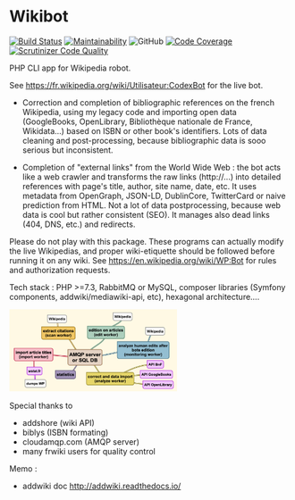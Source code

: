 # Wikibot

[![Build Status](https://scrutinizer-ci.com/g/Dispositif/Wikibot/badges/build.png?b=master)](https://scrutinizer-ci.com/g/Dispositif/Wikibot/build-status/master)
[![Maintainability](https://api.codeclimate.com/v1/badges/b7a0aa7a832ddf24adb0/maintainability)](https://codeclimate.com/repos/5d73cea4465eac01630065a7/maintainability)
![GitHub](https://img.shields.io/github/license/Dispositif/Wikibot)
[![Code Coverage](https://scrutinizer-ci.com/g/Dispositif/Wikibot/badges/coverage.png?b=master)](https://scrutinizer-ci.com/g/Dispositif/Wikibot/?branch=master)
[![Scrutinizer Code Quality](https://scrutinizer-ci.com/g/Dispositif/Wikibot/badges/quality-score.png?b=master)](https://scrutinizer-ci.com/g/Dispositif/Wikibot/?branch=master)


PHP CLI app for Wikipedia robot. 

See https://fr.wikipedia.org/wiki/Utilisateur:CodexBot for the live bot.

- Correction and completion of bibliographic references on the french Wikipedia, using my legacy code
 and importing open data (GoogleBooks, OpenLibrary, Bibliothèque nationale de France, Wikidata...) based on ISBN or 
other book's identifiers.
Lots of data cleaning and post-processing, because bibliographic data is sooo serious but inconsistent.

- Completion of "external links" from the World Wide Web : the bot acts like a web crawler and transforms the 
raw links (http://...) into detailed references with page's title, author, site name, date, etc. It uses metadata from 
OpenGraph, JSON-LD, DublinCore, TwitterCard or naive prediction from HTML. Not a lot of data postprocessing, because web
data is cool but rather consistent (SEO). It manages also dead links (404, DNS, etc.) and redirects.

Please do not play with this package. These programs can actually modify the live Wikipedias, and proper
wiki-etiquette should be followed before running it on any wiki. See https://en.wikipedia.org/wiki/WP:Bot for rules and
authorization requests.
 
Tech stack : PHP >=7.3, RabbitMQ or MySQL, composer libraries (Symfony components, addwiki/mediawiki-api, etc), 
hexagonal architecture….

<img src="https://raw.githubusercontent.com/Dispositif/Wikibot/master/docs/workers.png" alt="schemas of workers" style="max-width:300px;" />

Special thanks to
* addshore (wiki API)
* biblys (ISBN formating)
* cloudamqp.com (AMQP server)
* many frwiki users for quality control

Memo :
 * addwiki doc http://addwiki.readthedocs.io/
